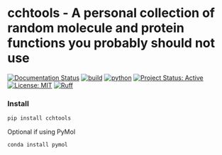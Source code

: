 # cchtools - A personal collection of random molecule and protein functions you probably should not use

[![Documentation Status](https://readthedocs.org/projects/cchtools/badge/?version=latest)](https://cchtools.readthedocs.io/en/latest/?badge=latest)
[![build](https://github.com/cch1999/CCHTools/actions/workflows/tests.yml/badge.svg?branch=main)](https://github.com/cch1999/CCHTools/actions/workflows/tests.yml)
[![python](https://img.shields.io/badge/-Python_3.8+-blue?logo=python&logoColor=white)](https://github.com/cch1999/CCHTools)
[![Project Status: Active](https://www.repostatus.org/badges/latest/active.svg)](https://www.repostatus.org/#active)
[![License: MIT](https://img.shields.io/badge/License-MIT-yellow.svg)](https://opensource.org/licenses/MIT)
[![Ruff](https://img.shields.io/endpoint?url=https://raw.githubusercontent.com/astral-sh/ruff/main/assets/badge/v2.json)](https://github.com/astral-sh/ruff)



### Install

```bash
pip install cchtools
```

Optional if using PyMol

```bash
conda install pymol
```